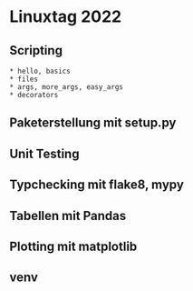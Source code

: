 # Linuxtag 2022

## Scripting
    * hello, basics
    * files
    * args, more_args, easy_args
    * decorators
## Paketerstellung mit setup.py
## Unit Testing
## Typchecking mit flake8, mypy
## Tabellen mit Pandas
## Plotting mit matplotlib
## venv

